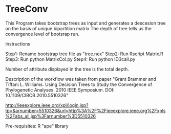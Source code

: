 TreeConv
========
This Program takes bootstrap trees as input and generates a descesion tree on the basis of unique bipartition matrix
The depth of tree tells us the convergence level of bootsrap run.

Instructions

Step1: Rename bootstrap tree file as "tree.nex"
Step2: Run Rscript Matrix.R
Step3: Run python MatrixCol.py
Step4: Run python ID3call.py

Number of attribute displayed in the tree is the total depth. 

Description of the workflow was taken from paper "Grant Brammer and Tiffani L. Williams. Using Decision Trees to Study the Convergence of Phylogenetic Analyses. 2010 IEEE Symposium. DOI: 10.1109/CIBCB.2010.5510326"

http://ieeexplore.ieee.org/xpl/login.jsp?tp=&arnumber=5510326&url=http%3A%2F%2Fieeexplore.ieee.org%2Fxpls%2Fabs_all.jsp%3Farnumber%3D5510326


Pre-requisites:
R "ape" library
